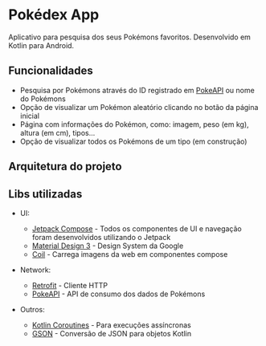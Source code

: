 # Pokédex App

Aplicativo para pesquisa dos seus Pokémons favoritos.
Desenvolvido em Kotlin para Android.



## Funcionalidades

- Pesquisa por Pokémons através do ID registrado em [PokeAPI](https://pokeapi.co/) ou nome do Pokémons
- Opção de visualizar um Pokémon aleatório clicando no botão da página inicial
- Página com informações do Pokémon, como: imagem, peso (em kg), altura (em cm), tipos...
- Opção de visualizar todos os Pokémons de um tipo (em construção)

## Arquitetura do projeto




## Libs utilizadas

* UI: 
    * [Jetpack Compose](https://developer.android.com/jetpack/compose) - Todos os componentes de UI e navegação foram desenvolvidos utilizando o Jetpack
    * [Material Design 3](https://m3.material.io/) - Design System da Google
    * [Coil](https://coil-kt.github.io/coil/compose/) - Carrega imagens da web em componentes compose

* Network:
    * [Retrofit](https://square.github.io/retrofit/) - Cliente HTTP
    * [PokeAPI](https://pokeapi.co/) - API de consumo dos dados de Pokémons

* Outros:
    * [Kotlin Coroutines](https://developer.android.com/kotlin/coroutines) - Para execuções assíncronas
    * [GSON](https://github.com/square/retrofit/tree/master/retrofit-converters/gson) - Conversão de JSON para objetos Kotlin
